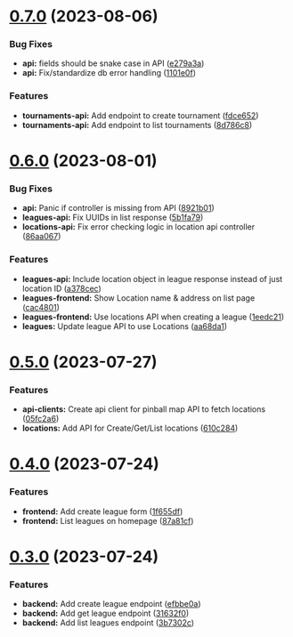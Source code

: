 # [0.7.0](https://github.com/alexstojda/pinman/compare/v0.6.0...v0.7.0) (2023-08-06)


### Bug Fixes

* **api:** fields should be snake case in API ([e279a3a](https://github.com/alexstojda/pinman/commit/e279a3a528066d5243d8f5375632d15dfc4dac2c))
* **api:** Fix/standardize db error handling ([1101e0f](https://github.com/alexstojda/pinman/commit/1101e0f00e74cf1f5e1c0c28984614471dc64ad2))


### Features

* **tournaments-api:** Add endpoint to create tournament ([fdce652](https://github.com/alexstojda/pinman/commit/fdce652b468dcbd9651b7d5ef823f09ddde06a55))
* **tournaments-api:** Add endpoint to list tournaments ([8d786c8](https://github.com/alexstojda/pinman/commit/8d786c8ea0c29b46c269b8ed00863a0487ac6e72))



# [0.6.0](https://github.com/alexstojda/pinman/compare/v0.5.0...v0.6.0) (2023-08-01)


### Bug Fixes

* **api:** Panic if controller is missing from API ([8921b01](https://github.com/alexstojda/pinman/commit/8921b01e40101862dde3835687c3c33f654812a0))
* **leagues-api:** Fix UUIDs in list response ([5b1fa79](https://github.com/alexstojda/pinman/commit/5b1fa79980f1ebf7cdeddb71b605a8b549a9b738))
* **locations-api:** Fix error checking logic in location api controller ([86aa067](https://github.com/alexstojda/pinman/commit/86aa067ebc058a7b90861a1ae8ffcc76650e659b))


### Features

* **leagues-api:** Include location object in league response instead of just location ID ([a378cec](https://github.com/alexstojda/pinman/commit/a378cec6268082226b4ea90c95f82bc5f7ebbc95))
* **leagues-frontend:** Show Location name & address on list page ([cac4801](https://github.com/alexstojda/pinman/commit/cac4801471ba34cdfe0e85ad0a03873c0c926995))
* **leagues-frontend:** Use locations API when creating a league ([1eedc21](https://github.com/alexstojda/pinman/commit/1eedc21401ed712777ff33918357f2f4d6e163a7))
* **leagues:** Update league API to use Locations ([aa68da1](https://github.com/alexstojda/pinman/commit/aa68da166bad5857ee62318b003d553611aa6b7a))



# [0.5.0](https://github.com/alexstojda/pinman/compare/v0.4.0...v0.5.0) (2023-07-27)


### Features

* **api-clients:** Create api client for pinball map API to fetch locations ([05fc2a6](https://github.com/alexstojda/pinman/commit/05fc2a63097853bde69343e2a181cdaf041dcd55))
* **locations:** Add API for Create/Get/List locations ([610c284](https://github.com/alexstojda/pinman/commit/610c284761426dac48672092c0651dd6bfa3e3a0))



# [0.4.0](https://github.com/alexstojda/pinman/compare/v0.3.0...v0.4.0) (2023-07-24)


### Features

* **frontend:** Add create league form ([1f655df](https://github.com/alexstojda/pinman/commit/1f655df387870b43d8311f415e318b766c36c9f8))
* **frontend:** List leagues on homepage ([87a81cf](https://github.com/alexstojda/pinman/commit/87a81cfc1e72f790826849e064351a22017b22f6))



# [0.3.0](https://github.com/alexstojda/pinman/compare/v0.2.6...v0.3.0) (2023-07-24)


### Features

* **backend:** Add create league endpoint ([efbbe0a](https://github.com/alexstojda/pinman/commit/efbbe0a8961d6626c56cf6bb6d791a3e91a5dacc))
* **backend:** Add get league endpoint ([31632f0](https://github.com/alexstojda/pinman/commit/31632f08c559d51961ac0343efcf011729e70062))
* **backend:** Add list leagues endpoint ([3b7302c](https://github.com/alexstojda/pinman/commit/3b7302ccc29732f234e574632bab98aa844f6e08))



